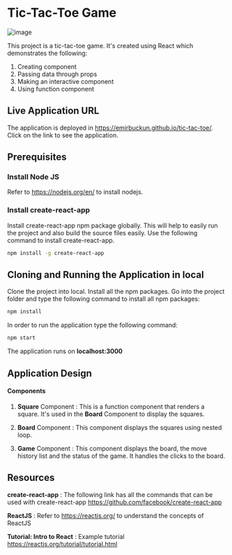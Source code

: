 # Tic-Tac-Toe Game

![image](https://user-images.githubusercontent.com/63044078/228166553-bf49c5bb-b246-44a3-9752-11cd7cc5051f.png)

This project is a tic-tac-toe game. It's created using React which demonstrates the following:
1. Creating component
2. Passing data through props
3. Making an interactive component
5. Using function component

## Live Application URL
The application is deployed in https://emirbuckun.github.io/tic-tac-toe/.
Click on the link to see the application.

## Prerequisites

### Install Node JS
Refer to https://nodejs.org/en/ to install nodejs.

### Install create-react-app
Install create-react-app npm package globally. This will help to easily run the project and also build the source files easily. Use the following command to install create-react-app.

```bash
npm install -g create-react-app
```

## Cloning and Running the Application in local

Clone the project into local.
Install all the npm packages. Go into the project folder and type the following command to install all npm packages:

```bash
npm install
```

In order to run the application type the following command:

```bash
npm start
```

The application runs on **localhost:3000**

## Application Design

#### Components

1. **Square** Component : This is a function component that renders a square. It's used in the **Board** Component to display the squares.

2. **Board** Component : This component displays the squares using nested loop.

3. **Game** Component : This component displays the board, the move history list and the status of the game. It handles the clicks to the board.

## Resources

**create-react-app** : The following link has all the commands that can be used with create-react-app
https://github.com/facebook/create-react-app

**ReactJS** : Refer to https://reactjs.org/ to understand the concepts of ReactJS

**Tutorial: Intro to React** : Example tutorial https://reactjs.org/tutorial/tutorial.html
